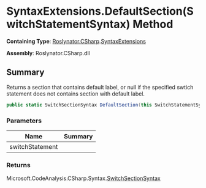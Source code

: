 # SyntaxExtensions\.DefaultSection\(SwitchStatementSyntax\) Method

**Containing Type**: [Roslynator.CSharp](../../README.md)\.[SyntaxExtensions](../README.md)

**Assembly**: Roslynator\.CSharp\.dll

## Summary

Returns a section that contains default label, or null if the specified swtich statement does not contains section with default label\.

```csharp
public static SwitchSectionSyntax DefaultSection(this SwitchStatementSyntax switchStatement)
```

### Parameters

| Name | Summary |
| ---- | ------- |
| switchStatement | |

### Returns

Microsoft\.CodeAnalysis\.CSharp\.Syntax\.[SwitchSectionSyntax](https://docs.microsoft.com/en-us/dotnet/api/microsoft.codeanalysis.csharp.syntax.switchsectionsyntax)

